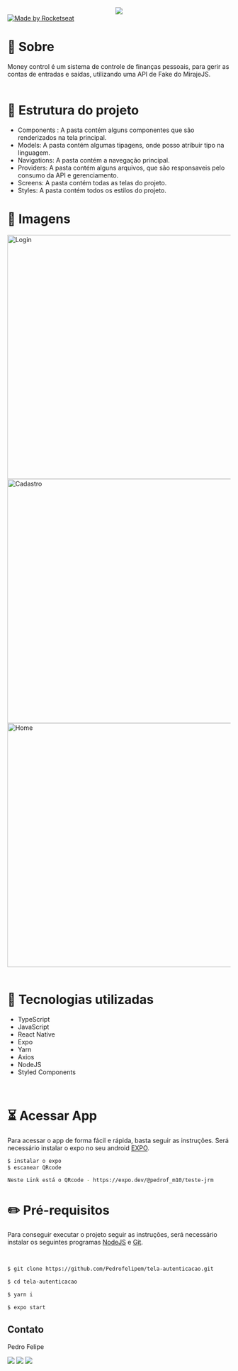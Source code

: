<div align="center">
  <img src="./../assets/ignite.png">
</div>
<a href="https://rocketseat.com.br">
  <img alt="Made by Rocketseat" src="https://img.shields.io/badge/made%20by-Rocketseat-%2306b656?style=flat-square">
</a>


# 📝 Sobre

Money control é um sistema de controle de finanças pessoais, para gerir as contas de entradas e saídas, utilizando uma API de Fake do MirajeJS. 
</br>
</br>


# 📁 Estrutura do projeto

- Components : A pasta contém alguns componentes que são renderizados na tela principal.
- Models: A pasta contém algumas tipagens, onde posso atribuir tipo na linguagem.
- Navigations: A pasta contém a navegação principal.
- Providers: A pasta contém alguns arquivos, que são responsaveis pelo consumo da API e gerenciamento.
- Screens: A pasta contém todas as telas do projeto.
- Styles: A pasta contém todos os estilos do projeto.

# 🎨 Imagens

<div>
    <img src="./assets/print-01 (1).jpg" alt="Login" height="550px">
    <img src="./assets/print-01 (2).jpg" alt="Cadastro" height="550px">
    <img src="./assets/print-01 (3).jpg" alt="Home" height="550px">
</div>

<br/>


# 🚀 Tecnologias utilizadas

- TypeScript
- JavaScript
- React Native
- Expo
- Yarn
- Axios
- NodeJS
- Styled Components

<br/>

# ⏳ Acessar App 

Para acessar o app de forma fácil e rápida, basta seguir as instruções. Será necessário instalar o expo no seu android [EXPO](https://play.google.com/store/apps/details?id=host.exp.exponent&hl=pt_BR&gl=US).

```bash
$ instalar o expo
$ escanear QRcode 

Neste Link está o QRcode - https://expo.dev/@pedrof_m10/teste-jrm 
```

# ✏️ Pré-requisitos

Para conseguir executar o projeto seguir as instruções, será necessário instalar os seguintes programas [NodeJS](https://nodejs.org/en/) e [Git](https://git-scm.com/).

<br/>

```bash
$ git clone https://github.com/Pedrofelipem/tela-autenticacao.git

$ cd tela-autenticacao

$ yarn i

$ expo start
```

## Contato

Pedro Felipe

<div>
  <a href="https://www.linkedin.com/in/pedro-felipe-6184b0159/" target="_blank"><img src="https://img.shields.io/badge/-LinkedIn-%230077B5?style=for-the-badge&logo=linkedin&logoColor=white" target="_blank"></a>
  <a href = "mailto:pedrofelipem.contato@gmail.com"><img src="https://img.shields.io/badge/-Gmail-%23333?style=for-the-badge&logo=gmail&logoColor=white" target="_blank"></a>
  <a href = "https://t.me/Pedrofelipem"><img src="https://img.shields.io/badge/Telegram-2CA5E0?style=for-the-badge&logo=telegram&logoColor=white" target="_blank"></a>
</div>

#

